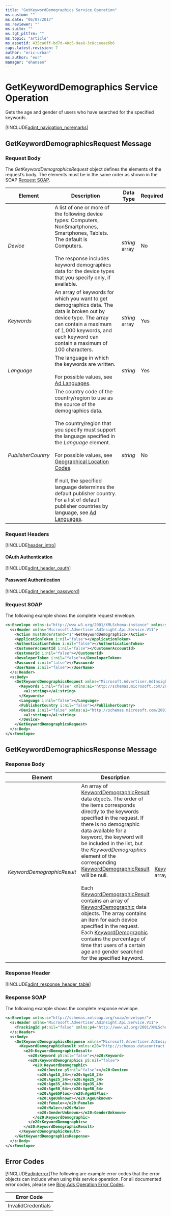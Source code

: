 ```yaml
---
title: "GetKeywordDemographics Service Operation"
ms.custom: ""
ms.date: "06/07/2017"
ms.reviewer: ""
ms.suite: ""
ms.tgt_pltfrm: ""
ms.topic: "article"
ms.assetid: 435ca0ff-bd7d-40c5-9aa8-3c8cceeae6b6
caps.latest.revision: 7
author: "eric-urban"
ms.author: "eur"
manager: "ehansen"
---
```

# GetKeywordDemographics Service Operation
Gets the age and gender of users who have searched for the specified keywords.

[!INCLUDE[adint_navigation_noremarks](../adinsight-api/includes/adint-navigation-noremarks.md)]

## <a name="request"></a>GetKeywordDemographicsRequest Message

### Request Body
The *GetKeywordDemographicsRequest* object defines the elements of the request’s body. The elements must be in the same order as shown in the SOAP [Request SOAP](#request_soap).

|Element|Description|Data Type|Required|
|-----------|---------------|-------------|------------|
|*Device*|A list of one or more of the following device types: Computers, NonSmartphones, Smartphones, Tablets. The default is Computers.<br /><br />The response includes keyword demographics data for the device types that you specify only, if available.|*string* array|No|
|*Keywords*|An array of keywords for which you want to get demographics data. The data is broken out by device type. The array can contain a maximum of 1,000 keywords, and each keyword can contain a maximum of 100 characters.|*string* array|Yes|
|*Language*|The language in which the keywords are written.<br /><br />For possible values, see [Ad Languages](http://go.microsoft.com/fwlink/?LinkId=691113).|*string*|Yes|
|*PublisherCountry*|The country code of the country/region to use as the source of the demographics data.<br /><br />The country/region that you specify must support the language specified in the *Language* element.<br /><br />For possible values, see [Geographical Location Codes](http://go.microsoft.com/fwlink/?LinkId=691115).<br /><br />If null, the specified language determines the default publisher country. For a list of default publisher countries by language, see [Ad Languages](http://go.microsoft.com/fwlink/?LinkId=691113).|*string*|No|

### Request Headers
[!INCLUDE[header_intro](../adinsight-api/includes/header-intro.md)]
#### OAuth Authentication
[!INCLUDE[adint_header_oauth](../adinsight-api/includes/adint-header-oauth.md)]
#### Password Authentication
[!INCLUDE[adint_header_password](../adinsight-api/includes/adint-header-password.md)]
### <a name="request_soap"></a>Request SOAP
The following example shows the complete request envelope.

```xml
<s:Envelope xmlns:i="http://www.w3.org/2001/XMLSchema-instance" xmlns:s="http://schemas.xmlsoap.org/soap/envelope/">
  <s:Header xmlns="Microsoft.Advertiser.AdInsight.Api.Service.V11">
    <Action mustUnderstand="1">GetKeywordDemographics</Action>
    <ApplicationToken i:nil="false"></ApplicationToken>
    <AuthenticationToken i:nil="false"></AuthenticationToken>
    <CustomerAccountId i:nil="false"></CustomerAccountId>
    <CustomerId i:nil="false"></CustomerId>
    <DeveloperToken i:nil="false"></DeveloperToken>
    <Password i:nil="false"></Password>
    <UserName i:nil="false"></UserName>
  </s:Header>
  <s:Body>
    <GetKeywordDemographicsRequest xmlns="Microsoft.Advertiser.AdInsight.Api.Service.V11">
      <Keywords i:nil="false" xmlns:a1="http://schemas.microsoft.com/2003/10/Serialization/Arrays">
        <a1:string></a1:string>
      </Keywords>
      <Language i:nil="false"></Language>
      <PublisherCountry i:nil="false"></PublisherCountry>
      <Device i:nil="false" xmlns:a1="http://schemas.microsoft.com/2003/10/Serialization/Arrays">
        <a1:string></a1:string>
      </Device>
    </GetKeywordDemographicsRequest>
  </s:Body>
</s:Envelope>
```

## <a name="response"></a>GetKeywordDemographicsResponse Message

### <a name="Body_Elements"></a>Response Body

|Element|Description|Data Type|
|-----------|---------------|-------------|
|*KeywordDemographicResult*|An array of [KeywordDemographicResult](../adinsight-api/keyworddemographicresult-data-object.md) data objects. The order of the items corresponds directly to the keywords specified in the request. If there is no demographic data available for a keyword, the keyword will be included in the list, but the *KeywordDemographics* element of the corresponding [KeywordDemographicResult](../adinsight-api/keyworddemographicresult-data-object.md) will be null.<br /><br />Each [KeywordDemographicResult](../adinsight-api/keyworddemographicresult-data-object.md)  contains an array of [KeywordDemographic](../adinsight-api/keyworddemographic-data-object.md) data objects.  The array contains an item for each device specified in the request. Each [KeywordDemographic](../adinsight-api/keyworddemographic-data-object.md) contains the percentage of time that users of a certain age and gender searched for the specified keyword.|[KeywordDemographicResult](../adinsight-api/keyworddemographicresult-data-object.md) array|

### <a name="Header_Elements"></a>Response Header
[!INCLUDE[adint_response_header_table](../adinsight-api/includes/adint-response-header-table.md)]
### Response SOAP
The following example shows the complete response envelope.

```xml
<s:Envelope xmlns:s="http://schemas.xmlsoap.org/soap/envelope/">
  <s:Header xmlns="Microsoft.Advertiser.AdInsight.Api.Service.V11">
    <TrackingId p4:nil="false" xmlns:p4="http://www.w3.org/2001/XMLSchema-instance"></TrackingId>
  </s:Header>
  <s:Body>
    <GetKeywordDemographicsResponse xmlns="Microsoft.Advertiser.AdInsight.Api.Service.V11">
      <KeywordDemographicResult xmlns:e20="http://schemas.datacontract.org/2004/07/Microsoft.BingAds.Advertiser.AdInsight.Api.DataContract.V11.Entity" p5:nil="false" xmlns:p5="http://www.w3.org/2001/XMLSchema-instance">
        <e20:KeywordDemographicResult>
          <e20:Keyword p5:nil="false"></e20:Keyword>
          <e20:KeywordDemographics p5:nil="false">
            <e20:KeywordDemographic>
              <e20:Device p5:nil="false"></e20:Device>
              <e20:Age18_24></e20:Age18_24>
              <e20:Age25_34></e20:Age25_34>
              <e20:Age35_49></e20:Age35_49>
              <e20:Age50_64></e20:Age50_64>
              <e20:Age65Plus></e20:Age65Plus>
              <e20:AgeUnknown></e20:AgeUnknown>
              <e20:Female></e20:Female>
              <e20:Male></e20:Male>
              <e20:GenderUnknown></e20:GenderUnknown>
            </e20:KeywordDemographic>
          </e20:KeywordDemographics>
        </e20:KeywordDemographicResult>
      </KeywordDemographicResult>
    </GetKeywordDemographicsResponse>
  </s:Body>
</s:Envelope>
```

## <a name="errors"></a>Error Codes
[!INCLUDE[adinterror](../adinsight-api/includes/adinterror.md)]The following are example  error codes that the error objects can include when using this service operation. For all documented error codes, please see [Bing Ads Operation Error Codes](http://go.microsoft.com/fwlink/?LinkId=511884).

|Error Code|
|--------------|
|InvalidCredentials|

